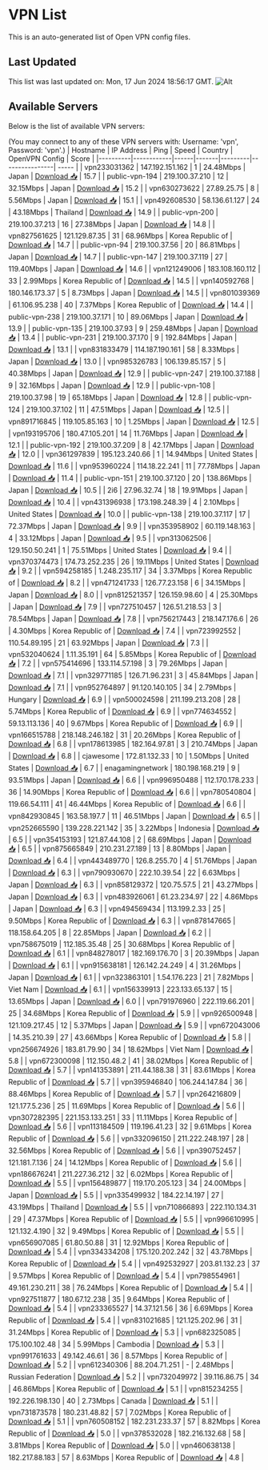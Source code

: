 # VPN List

This is an auto-generated list of Open VPN config files.

## Last Updated

This list was last updated on: Mon, 17 Jun 2024 18:56:17 GMT.
![Alt](https://repobeats.axiom.co/api/embed/186b98318ef1479477931607c1ad7d823f12451f.svg "Repobeats analytics image")

## Available Servers

Below is the list of available VPN servers:

(You may connect to any of these VPN servers with: Username: 'vpn', Password: 'vpn'.)
| Hostname | IP Address | Ping | Speed | Country | OpenVPN Config | Score |
|----------|------------|------|-------|---------|----------------| ----- |
| vpn233031362 | 147.192.151.162 | 1 | 24.48Mbps | Japan | [Download 📥](./configs/server_0_JP.ovpn) | 15.7 |
| public-vpn-194 | 219.100.37.210 | 12 | 32.15Mbps | Japan | [Download 📥](./configs/server_1_JP.ovpn) | 15.2 |
| vpn630273622 | 27.89.25.75 | 8 | 5.56Mbps | Japan | [Download 📥](./configs/server_2_JP.ovpn) | 15.1 |
| vpn492608530 | 58.136.61.127 | 24 | 43.18Mbps | Thailand | [Download 📥](./configs/server_3_TH.ovpn) | 14.9 |
| public-vpn-200 | 219.100.37.213 | 16 | 27.38Mbps | Japan | [Download 📥](./configs/server_4_JP.ovpn) | 14.8 |
| vpn827561625 | 121.129.87.35 | 31 | 68.96Mbps | Korea Republic of | [Download 📥](./configs/server_5_KR.ovpn) | 14.7 |
| public-vpn-94 | 219.100.37.56 | 20 | 86.81Mbps | Japan | [Download 📥](./configs/server_6_JP.ovpn) | 14.7 |
| public-vpn-147 | 219.100.37.119 | 27 | 119.40Mbps | Japan | [Download 📥](./configs/server_7_JP.ovpn) | 14.6 |
| vpn121249006 | 183.108.160.112 | 33 | 2.99Mbps | Korea Republic of | [Download 📥](./configs/server_8_KR.ovpn) | 14.5 |
| vpn140592768 | 180.146.173.37 | 5 | 8.73Mbps | Japan | [Download 📥](./configs/server_9_JP.ovpn) | 14.5 |
| vpn801039369 | 61.106.95.238 | 40 | 7.37Mbps | Korea Republic of | [Download 📥](./configs/server_10_KR.ovpn) | 14.4 |
| public-vpn-238 | 219.100.37.171 | 10 | 89.06Mbps | Japan | [Download 📥](./configs/server_11_JP.ovpn) | 13.9 |
| public-vpn-135 | 219.100.37.93 | 9 | 259.48Mbps | Japan | [Download 📥](./configs/server_12_JP.ovpn) | 13.4 |
| public-vpn-231 | 219.100.37.170 | 9 | 192.84Mbps | Japan | [Download 📥](./configs/server_13_JP.ovpn) | 13.1 |
| vpn831833479 | 114.187.190.161 | 58 | 8.33Mbps | Japan | [Download 📥](./configs/server_14_JP.ovpn) | 13.0 |
| vpn985326783 | 106.139.85.157 | 5 | 40.38Mbps | Japan | [Download 📥](./configs/server_15_JP.ovpn) | 12.9 |
| public-vpn-247 | 219.100.37.188 | 9 | 32.16Mbps | Japan | [Download 📥](./configs/server_16_JP.ovpn) | 12.9 |
| public-vpn-108 | 219.100.37.98 | 19 | 65.18Mbps | Japan | [Download 📥](./configs/server_17_JP.ovpn) | 12.8 |
| public-vpn-124 | 219.100.37.102 | 11 | 47.51Mbps | Japan | [Download 📥](./configs/server_18_JP.ovpn) | 12.5 |
| vpn891716845 | 119.105.85.163 | 10 | 1.25Mbps | Japan | [Download 📥](./configs/server_19_JP.ovpn) | 12.5 |
| vpn193195706 | 180.47.105.201 | 14 | 11.76Mbps | Japan | [Download 📥](./configs/server_20_JP.ovpn) | 12.1 |
| public-vpn-192 | 219.100.37.209 | 8 | 42.17Mbps | Japan | [Download 📥](./configs/server_21_JP.ovpn) | 12.0 |
| vpn361297839 | 195.123.240.66 | 1 | 14.94Mbps | United States | [Download 📥](./configs/server_22_US.ovpn) | 11.6 |
| vpn953960224 | 114.18.22.241 | 11 | 77.78Mbps | Japan | [Download 📥](./configs/server_23_JP.ovpn) | 11.4 |
| public-vpn-151 | 219.100.37.120 | 20 | 138.86Mbps | Japan | [Download 📥](./configs/server_24_JP.ovpn) | 10.5 |
| 2i6 | 27.96.32.74 | 18 | 19.91Mbps | Japan | [Download 📥](./configs/server_25_JP.ovpn) | 10.4 |
| vpn431396938 | 173.198.248.39 | 4 | 2.10Mbps | United States | [Download 📥](./configs/server_26_US.ovpn) | 10.0 |
| public-vpn-138 | 219.100.37.117 | 17 | 72.37Mbps | Japan | [Download 📥](./configs/server_27_JP.ovpn) | 9.9 |
| vpn353958902 | 60.119.148.163 | 4 | 33.12Mbps | Japan | [Download 📥](./configs/server_28_JP.ovpn) | 9.5 |
| vpn313062506 | 129.150.50.241 | 1 | 75.51Mbps | United States | [Download 📥](./configs/server_29_US.ovpn) | 9.4 |
| vpn370374473 | 174.73.252.235 | 26 | 19.11Mbps | United States | [Download 📥](./configs/server_30_US.ovpn) | 9.2 |
| vpn594258185 | 1.248.235.117 | 34 | 3.37Mbps | Korea Republic of | [Download 📥](./configs/server_31_KR.ovpn) | 8.2 |
| vpn471241733 | 126.77.23.158 | 6 | 34.15Mbps | Japan | [Download 📥](./configs/server_32_JP.ovpn) | 8.0 |
| vpn812521357 | 126.159.98.60 | 4 | 25.30Mbps | Japan | [Download 📥](./configs/server_33_JP.ovpn) | 7.9 |
| vpn727510457 | 126.51.218.53 | 3 | 78.54Mbps | Japan | [Download 📥](./configs/server_34_JP.ovpn) | 7.8 |
| vpn756217443 | 218.147.176.6 | 26 | 4.30Mbps | Korea Republic of | [Download 📥](./configs/server_35_KR.ovpn) | 7.4 |
| vpn723992552 | 110.54.89.195 | 21 | 63.92Mbps | Japan | [Download 📥](./configs/server_36_JP.ovpn) | 7.3 |
| vpn532040624 | 1.11.35.191 | 64 | 5.85Mbps | Korea Republic of | [Download 📥](./configs/server_37_KR.ovpn) | 7.2 |
| vpn575414696 | 133.114.57.198 | 3 | 79.26Mbps | Japan | [Download 📥](./configs/server_38_JP.ovpn) | 7.1 |
| vpn329771185 | 126.71.96.231 | 3 | 45.84Mbps | Japan | [Download 📥](./configs/server_39_JP.ovpn) | 7.1 |
| vpn952764897 | 91.120.140.105 | 34 | 2.79Mbps | Hungary | [Download 📥](./configs/server_40_HU.ovpn) | 6.9 |
| vpn500024598 | 211.199.213.208 | 28 | 5.74Mbps | Korea Republic of | [Download 📥](./configs/server_41_KR.ovpn) | 6.9 |
| vpn774634552 | 59.13.113.136 | 40 | 9.67Mbps | Korea Republic of | [Download 📥](./configs/server_42_KR.ovpn) | 6.9 |
| vpn166515788 | 218.148.246.182 | 31 | 20.26Mbps | Korea Republic of | [Download 📥](./configs/server_43_KR.ovpn) | 6.8 |
| vpn178613985 | 182.164.97.81 | 3 | 210.74Mbps | Japan | [Download 📥](./configs/server_44_JP.ovpn) | 6.8 |
| cjawesome | 172.81.132.33 | 10 | 1.50Mbps | United States | [Download 📥](./configs/server_45_US.ovpn) | 6.7 |
| enagamingnetwork | 180.198.168.219 | 9 | 93.51Mbps | Japan | [Download 📥](./configs/server_46_JP.ovpn) | 6.6 |
| vpn996950488 | 112.170.178.233 | 36 | 14.90Mbps | Korea Republic of | [Download 📥](./configs/server_47_KR.ovpn) | 6.6 |
| vpn780540804 | 119.66.54.111 | 41 | 46.44Mbps | Korea Republic of | [Download 📥](./configs/server_48_KR.ovpn) | 6.6 |
| vpn842930845 | 163.58.197.7 | 11 | 46.51Mbps | Japan | [Download 📥](./configs/server_49_JP.ovpn) | 6.5 |
| vpn252665590 | 139.228.221.142 | 35 | 3.22Mbps | Indonesia | [Download 📥](./configs/server_50_ID.ovpn) | 6.5 |
| vpn354153193 | 121.87.44.108 | 2 | 68.69Mbps | Japan | [Download 📥](./configs/server_51_JP.ovpn) | 6.5 |
| vpn875665849 | 210.231.27.189 | 13 | 8.80Mbps | Japan | [Download 📥](./configs/server_52_JP.ovpn) | 6.4 |
| vpn443489770 | 126.8.255.70 | 4 | 51.76Mbps | Japan | [Download 📥](./configs/server_53_JP.ovpn) | 6.3 |
| vpn790930670 | 222.10.39.54 | 22 | 6.63Mbps | Japan | [Download 📥](./configs/server_54_JP.ovpn) | 6.3 |
| vpn858129372 | 120.75.57.5 | 21 | 43.27Mbps | Japan | [Download 📥](./configs/server_55_JP.ovpn) | 6.3 |
| vpn483926061 | 61.23.234.97 | 22 | 4.86Mbps | Japan | [Download 📥](./configs/server_56_JP.ovpn) | 6.3 |
| vpn494569434 | 113.199.2.33 | 25 | 9.50Mbps | Korea Republic of | [Download 📥](./configs/server_57_KR.ovpn) | 6.3 |
| vpn878147665 | 118.158.64.205 | 8 | 22.85Mbps | Japan | [Download 📥](./configs/server_58_JP.ovpn) | 6.2 |
| vpn758675019 | 112.185.35.48 | 25 | 30.68Mbps | Korea Republic of | [Download 📥](./configs/server_59_KR.ovpn) | 6.1 |
| vpn848278017 | 182.169.176.70 | 3 | 20.39Mbps | Japan | [Download 📥](./configs/server_60_JP.ovpn) | 6.1 |
| vpn915638181 | 126.142.24.249 | 4 | 31.26Mbps | Japan | [Download 📥](./configs/server_61_JP.ovpn) | 6.1 |
| vpn323863101 | 1.54.176.223 | 21 | 7.82Mbps | Viet Nam | [Download 📥](./configs/server_62_VN.ovpn) | 6.1 |
| vpn156339913 | 223.133.65.137 | 15 | 13.65Mbps | Japan | [Download 📥](./configs/server_63_JP.ovpn) | 6.0 |
| vpn791976960 | 222.119.66.201 | 25 | 34.68Mbps | Korea Republic of | [Download 📥](./configs/server_64_KR.ovpn) | 5.9 |
| vpn926500948 | 121.109.217.45 | 12 | 5.37Mbps | Japan | [Download 📥](./configs/server_65_JP.ovpn) | 5.9 |
| vpn672043006 | 14.35.210.39 | 27 | 43.66Mbps | Korea Republic of | [Download 📥](./configs/server_66_KR.ovpn) | 5.8 |
| vpn256674926 | 183.81.79.90 | 34 | 18.62Mbps | Viet Nam | [Download 📥](./configs/server_67_VN.ovpn) | 5.8 |
| vpn672300098 | 112.150.48.2 | 41 | 38.02Mbps | Korea Republic of | [Download 📥](./configs/server_68_KR.ovpn) | 5.7 |
| vpn141353891 | 211.44.188.38 | 31 | 83.61Mbps | Korea Republic of | [Download 📥](./configs/server_69_KR.ovpn) | 5.7 |
| vpn395946840 | 106.244.147.84 | 36 | 88.46Mbps | Korea Republic of | [Download 📥](./configs/server_70_KR.ovpn) | 5.7 |
| vpn264216809 | 121.177.5.236 | 25 | 11.69Mbps | Korea Republic of | [Download 📥](./configs/server_71_KR.ovpn) | 5.6 |
| vpn307282395 | 221.153.133.251 | 33 | 11.11Mbps | Korea Republic of | [Download 📥](./configs/server_72_KR.ovpn) | 5.6 |
| vpn113184509 | 119.196.41.23 | 32 | 9.61Mbps | Korea Republic of | [Download 📥](./configs/server_73_KR.ovpn) | 5.6 |
| vpn332096150 | 211.222.248.197 | 28 | 32.56Mbps | Korea Republic of | [Download 📥](./configs/server_74_KR.ovpn) | 5.6 |
| vpn390752457 | 121.181.7.136 | 24 | 14.12Mbps | Korea Republic of | [Download 📥](./configs/server_75_KR.ovpn) | 5.6 |
| vpn186676241 | 211.227.36.212 | 32 | 6.02Mbps | Korea Republic of | [Download 📥](./configs/server_76_KR.ovpn) | 5.5 |
| vpn156489877 | 119.170.205.123 | 34 | 24.00Mbps | Japan | [Download 📥](./configs/server_77_JP.ovpn) | 5.5 |
| vpn335499932 | 184.22.14.197 | 27 | 43.19Mbps | Thailand | [Download 📥](./configs/server_78_TH.ovpn) | 5.5 |
| vpn710866893 | 222.110.134.31 | 29 | 47.37Mbps | Korea Republic of | [Download 📥](./configs/server_79_KR.ovpn) | 5.5 |
| vpn996610995 | 121.132.4.190 | 32 | 9.49Mbps | Korea Republic of | [Download 📥](./configs/server_80_KR.ovpn) | 5.5 |
| vpn656907085 | 61.80.50.88 | 31 | 12.92Mbps | Korea Republic of | [Download 📥](./configs/server_81_KR.ovpn) | 5.4 |
| vpn334334208 | 175.120.202.242 | 32 | 43.78Mbps | Korea Republic of | [Download 📥](./configs/server_82_KR.ovpn) | 5.4 |
| vpn492532927 | 203.81.132.23 | 37 | 9.57Mbps | Korea Republic of | [Download 📥](./configs/server_83_KR.ovpn) | 5.4 |
| vpn798554961 | 49.161.230.211 | 38 | 76.24Mbps | Korea Republic of | [Download 📥](./configs/server_84_KR.ovpn) | 5.4 |
| vpn927511877 | 180.67.12.238 | 35 | 9.64Mbps | Korea Republic of | [Download 📥](./configs/server_85_KR.ovpn) | 5.4 |
| vpn233365527 | 14.37.121.56 | 36 | 6.69Mbps | Korea Republic of | [Download 📥](./configs/server_86_KR.ovpn) | 5.4 |
| vpn831021685 | 121.125.202.96 | 31 | 31.24Mbps | Korea Republic of | [Download 📥](./configs/server_87_KR.ovpn) | 5.3 |
| vpn682325085 | 175.100.102.48 | 34 | 5.99Mbps | Cambodia | [Download 📥](./configs/server_88_KH.ovpn) | 5.3 |
| vpn991761633 | 49.142.46.61 | 36 | 8.57Mbps | Korea Republic of | [Download 📥](./configs/server_89_KR.ovpn) | 5.2 |
| vpn612340306 | 88.204.71.251 | - | 2.48Mbps | Russian Federation | [Download 📥](./configs/server_90_RU.ovpn) | 5.2 |
| vpn732049972 | 39.116.86.75 | 34 | 46.86Mbps | Korea Republic of | [Download 📥](./configs/server_91_KR.ovpn) | 5.1 |
| vpn815234255 | 192.226.198.130 | 40 | 2.73Mbps | Canada | [Download 📥](./configs/server_92_CA.ovpn) | 5.1 |
| vpn731873578 | 180.231.48.82 | 57 | 7.02Mbps | Korea Republic of | [Download 📥](./configs/server_93_KR.ovpn) | 5.1 |
| vpn760508152 | 182.231.233.37 | 57 | 8.82Mbps | Korea Republic of | [Download 📥](./configs/server_94_KR.ovpn) | 5.0 |
| vpn378532028 | 182.216.132.68 | 58 | 3.81Mbps | Korea Republic of | [Download 📥](./configs/server_95_KR.ovpn) | 5.0 |
| vpn460638138 | 182.217.88.183 | 57 | 8.63Mbps | Korea Republic of | [Download 📥](./configs/server_96_KR.ovpn) | 4.8 |
